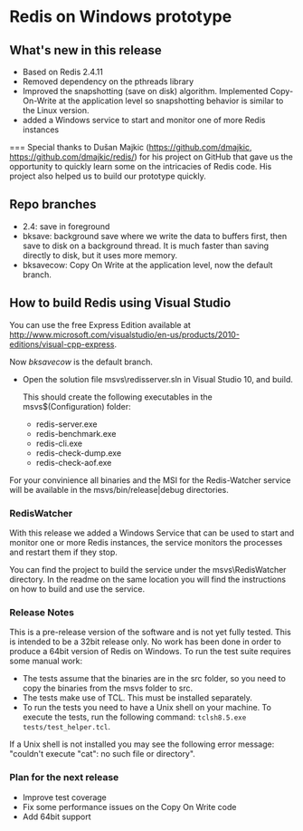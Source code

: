 ﻿Redis on Windows prototype
===
## What's new in this release

- Based on Redis 2.4.11
- Removed dependency on the pthreads library
- Improved the snapshotting (save on disk) algorithm. Implemented Copy-On-Write at the application level so snapshotting behavior is similar to the Linux version.
- added a Windows service to start and monitor one of more Redis instances

===
Special thanks to Dušan Majkic (https://github.com/dmajkic, https://github.com/dmajkic/redis/) for his project on GitHub that gave us the opportunity to quickly learn some on the intricacies of Redis code. His project also helped us to build our prototype quickly.

## Repo branches
- 2.4: save in foreground
- bksave: background save where we write the data to buffers first, then save to disk on a background thread. It is much faster than saving directly to disk, but it uses more memory. 
- bksavecow: Copy On Write at the application level, now the default branch.

## How to build Redis using Visual Studio

You can use the free Express Edition available at http://www.microsoft.com/visualstudio/en-us/products/2010-editions/visual-cpp-express.

Now *bksavecow* is the default branch.

- Open the solution file msvs\redisserver.sln in Visual Studio 10, and build.

    This should create the following executables in the msvs\$(Configuration) folder:

    - redis-server.exe
    - redis-benchmark.exe
    - redis-cli.exe
    - redis-check-dump.exe
    - redis-check-aof.exe

For your convinience all binaries and the MSI for the Redis-Watcher service will be available in the msvs/bin/release|debug directories.

### RedisWatcher
With this release we added a Windows Service that can be used to start and monitor one or more Redis instances, the service 
monitors the processes and restart them if they stop. 

You can find the project to build the service under the msvs\RedisWatcher directory. In the readme on the same location
you will find the instructions on how to build and use the service.

### Release Notes

This is a pre-release version of the software and is not yet fully tested. This is intended to be a 32bit release only. 
No work has been done in order to produce a 64bit version of Redis on Windows.
To run the test suite requires some manual work:

- The tests assume that the binaries are in the src folder, so you need to copy the binaries from the msvs folder to src. 
- The tests make use of TCL. This must be installed separately.
- To run the tests you need to have a Unix shell on your machine. To execute the tests, run the following command: `tclsh8.5.exe tests/test_helper.tcl`. 
  
If a Unix shell is not installed you may see the following error message: "couldn't execute "cat": no such file or directory".

### Plan for the next release

- Improve test coverage
- Fix some performance issues on the Copy On Write code
- Add 64bit support


 